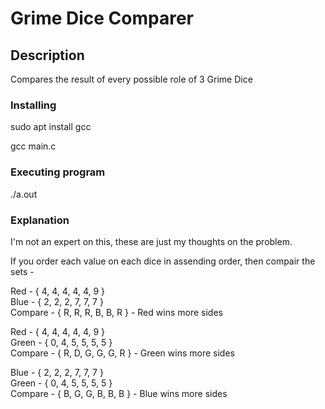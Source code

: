 # Grime Dice Comparer

## Description

Compares the result of every possible role of 3 Grime Dice

### Installing


sudo apt install gcc

gcc main.c

### Executing program

./a.out

### Explanation

I'm not an expert on this, these are just my thoughts on the problem. 

If you order each value on each dice in assending order, then compair the sets -

Red -      { 4, 4, 4, 4, 4, 9 }  
Blue -     { 2, 2, 2, 7, 7, 7 }  
Compare -  { R, R, R, B, B, R } - Red wins more sides  

Red -      { 4, 4, 4, 4, 4, 9 }  
Green -    { 0, 4, 5, 5, 5, 5 }  
Compare  - { R, D, G, G, G, R } - Green wins more sides   

Blue -     { 2, 2, 2, 7, 7, 7 }  
Green -    { 0, 4, 5, 5, 5, 5 }  
Compare -  { B, G, G, B, B, B } - Blue wins more sides   

